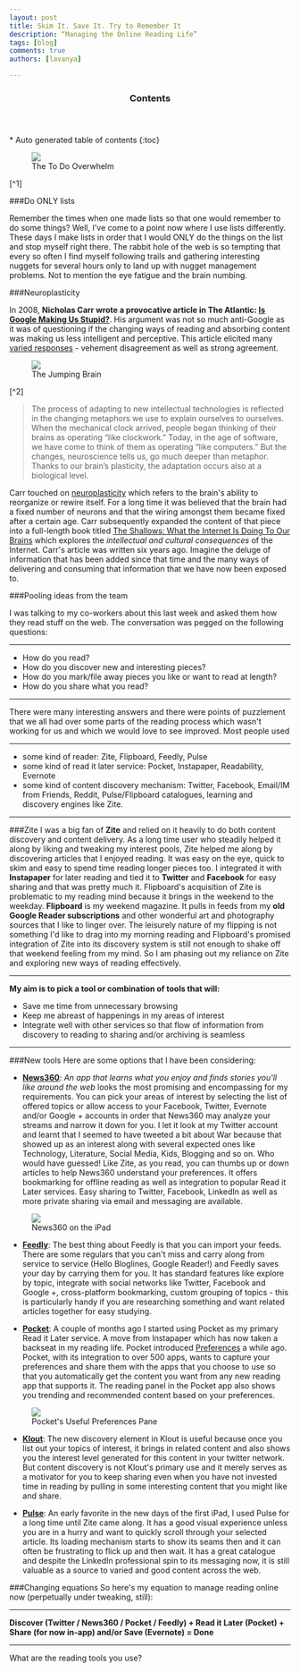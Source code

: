 ```yaml
---
layout: post
title: Skim It. Save It. Try to Remember It
description: “Managing the Online Reading Life”
tags: [blog]
comments: true
authors: [lavanya]

---
```

<section id="table-of-contents" class="toc">
	<header>
		<h3>Contents</h3>
	</header>
<div id="drawer" markdown="1">
*  Auto generated table of contents
{:toc}
</div>
</section><!-- /#table-of-contents -->

<figure>
<img src="http://cdn.justshareapp.com/ToDoEVERYTHING.jpg"/>
<figcaption>The To Do Overwhelm</figcaption>
</figure>
[^1]
<br/>

###Do ONLY lists

Remember the times when one made lists so that one would remember to do some things? Well, I've come to a point now where I use lists differently. These days I make lists in order that I would ONLY do the things on the list and stop myself right there. The rabbit hole of the web is so tempting that every so often I find myself following trails and gathering interesting nuggets for several hours only to land up with nugget management problems. Not to mention the eye fatigue and the brain numbing. 


###Neuroplasticity

In 2008, **Nicholas Carr wrote a provocative article in The Atlantic: [Is Google Making Us Stupid?](http://www.theatlantic.com/magazine/archive/2008/07/is-google-making-us-stupid/306868/)**. His argument was not so much anti-Google as it was of questioning if the changing ways of reading and absorbing content was making us less intelligent and perceptive. This article elicited many [varied responses](http://www.theguardian.com/technology/2010/aug/15/internet-brain-neuroscience-debate) - vehement disagreement as well as strong agreement.

<figure>
<img src="http://cdn.justshareapp.com/JumpingBrain.jpg"/>
<figcaption>The Jumping Brain</figcaption>
</figure>
[^2]
<br/>

>The process of adapting to new intellectual technologies is reflected in the changing metaphors we use to explain ourselves to ourselves. When the mechanical clock arrived, people began thinking of their brains as operating “like clockwork.” Today, in the age of software, we have come to think of them as operating “like computers.” But the changes, neuroscience tells us, go much deeper than metaphor. Thanks to our brain’s plasticity, the adaptation occurs also at a biological level. 
 
  
Carr touched on [neuroplasticity](https://www.stanford.edu/group/hopes/cgi-bin/wordpress/2010/06/neuroplasticity/) which refers to the brain's ability to reorganize or rewire itself. For a long time it was believed that the brain had a fixed number of neurons and that the wiring amongst them became fixed after a certain age. Carr subsequently expanded the content of that piece into a full-length book titled [The Shallows: What the Internet Is Doing To Our Brains](http://www.nicholascarr.com/?page_id=16) which explores the *intellectual and cultural consequences* of the Internet. Carr's article was written six years ago. Imagine the deluge of information that has been added since that time and the many ways of delivering and consuming that information that we have now been exposed to. 


###Pooling ideas from the team
 
 I was talking to my co-workers about this last week and asked them how they read stuff on the web. The conversation was pegged on the following questions: 
 
***
* How do you read? 
* How do you discover new and interesting pieces? 
* How do you mark/file away pieces you like or want to read at length? 
* How do you share what you read? 

***

There were many interesting answers and there were points of puzzlement that we all had over some parts of the reading process which wasn't working for us and which we would love to see improved. Most people used 

***
* some kind of reader: Zite, Flipboard, Feedly, Pulse 
* some kind of read it later service: Pocket, Instapaper, Readability, Evernote 
* some kind of content discovery mechanism: Twitter, Facebook, Email/IM from Friends, Reddit, Pulse/Flipboard catalogues, learning and discovery engines like Zite. 

***

###Zite
I was a big fan of **Zite** and relied on it heavily to do both content discovery and content delivery. As a long time user who steadily helped it along by liking and tweaking my interest pools, Zite helped me along by discovering articles that I enjoyed reading. It was easy on the eye, quick to skim and easy to spend time reading longer pieces too. I integrated it with **Instapaper** for later reading and tied it to **Twitter** and **Facebook** for easy sharing and that was pretty much it. Flipboard's acquisition of Zite is problematic to my reading mind because it brings in the weekend to the weekday. **Flipboard** is my weekend magazine. It pulls in feeds from my **old Google Reader subscriptions** and other wonderful art and photography sources that I like to linger over. The leisurely nature of my flipping is not something I'd like to drag into my morning reading and Flipboard's promised integration of Zite into its discovery system is still not enough to shake off that weekend feeling from my mind. So I am phasing out my reliance on Zite and exploring new ways of reading effectively. 

***
**My aim is to pick a tool or combination of tools that will:** 

* Save me time from unnecessary browsing
* Keep me abreast of happenings in my areas of interest
* Integrate well with other services so that flow of information from discovery to reading to sharing and/or archiving is seamless

***

###New tools
Here are some options that I have been considering: 

* [**News360**](http://news360.com/article/234833756): *An app that learns what you enjoy and finds stories you'll like around the web* looks the most promising and encompassing for my requirements. You can pick your areas of interest by selecting the list of offered topics or allow access to your Facebook, Twitter, Evernote and/or Google + accounts in order that News360 may analyze your streams and narrow it down for you. I let it look at my Twitter account and learnt that I seemed to have tweeted a bit about War because that showed up as an interest along with several expected ones like Technology, Literature, Social Media, Kids, Blogging and so on. Who would have guessed! Like Zite, as you read, you can thumbs up or down articles to help News360 understand your preferences. It offers bookmarking for offline reading as well as integration to popular Read it Later services. Easy sharing to Twitter, Facebook, LinkedIn as well as more private sharing via email and messaging are available. 

<figure>
<img src="http://cdn.justshareapp.com/News360_Screenshot.jpg"/>
<figcaption>News360 on the iPad</figcaption>
</figure>

* [**Feedly**](http://feedly.com/index.html): The best thing about Feedly is that you can import your feeds. There are some regulars that you can't miss and carry along from service to service (Hello Bloglines, Google Reader!) and Feedly saves your day by carrying them for you. It has standard features like explore by topic, integrate with social networks like Twitter, Facebook and Google +, cross-platform bookmarking, custom grouping of topics - this is particularly handy if you are researching something and want related articles together for easy studying. 

* [**Pocket**](https://getpocket.com/): A couple of months ago I started using Pocket as my primary Read it Later service. A move from Instapaper which has now taken a backseat in my reading life. Pocket introduced [Preferences](http://getpocket.com/blog/2013/11/introducing-pocket-preferences-discover-better-content-from-your-favorite-apps/) a while ago. Pocket, with its integration to over 500 apps, wants to capture your preferences and share them with the apps that you choose to use so that you automatically get the content you want from any new reading app that supports it. The reading panel in the Pocket app also shows you trending and recommended content based on your preferences. 

<figure>
<img src="http://cdn.justshareapp.com/Pocket_Preferences_Screenshot.jpg"/>
<figcaption>Pocket's Useful Preferences Pane</figcaption>
</figure>

* [**Klout**](http://klout.com/home): The new discovery element in Klout is useful because once you list out your topics of interest, it brings in related content and also shows you the interest level generated for this content in your twitter network. But content discovery is not Klout's primary use and it merely serves as a motivator for you to keep sharing even when you have not invested time in reading by pulling in some interesting content that you might like and share. 

* [**Pulse**](https://www.pulse.me/): An early favorite in the new days of the first iPad, I used Pulse for a long time until Zite came along. It has a good visual experience unless you are in a hurry and want to quickly scroll through your selected article. Its loading mechanism starts to show its seams then and it can often be frustrating to flick up and then wait. It has a great catalogue and despite the LinkedIn professional spin to its messaging now, it is still valuable as a source to varied and good content across the web.

###Changing equations
So here's my equation to manage reading online now (perpetually under tweaking, still):

***
**Discover (Twitter / News360 / Pocket / Feedly) + Read it Later (Pocket) + Share (for now in-app) and/or Save (Evernote) = Done**

***
What are the reading tools you use?


[^1]: [Image courtesy: John Schultz](https://flic.kr/p/7YFeSB)
[^2]: [Image courtesy: Emilio Garcia](https://flic.kr/p/7qPG4L)
